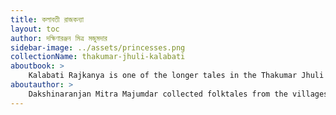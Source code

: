 ```yaml
---
title: কলাবতী রাজকন্যা
layout: toc
author: দক্ষিণারঞ্জন মিত্র মজুমদার
sidebar-image: ../assets/princesses.png
collectionName: thakumar-jhuli-kalabati
aboutbook: > 
    Kalabati Rajkanya is one of the longer tales in the Thakumar Jhuli collection, about two princes, Budhhu and Bhutum, who sail on the high seas and have many adventures.
aboutauthor: > 
    Dakshinaranjan Mitra Majumdar collected folktales from the villages of Bengal at a time when they were in dire need of revival. He recorded stories recounted by village elders with a phonograph and published several collections over his lifetime. 
---
```

